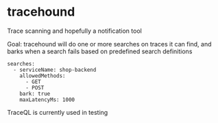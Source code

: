 # tracehound

Trace scanning and hopefully a notification tool

Goal: tracehound will do one or more searches on traces it can find, and barks when a search fails based on predefined search definitions

```
searches:
  - serviceName: shop-backend
    allowedMethods:
      - GET
      - POST
    bark: true
    maxLatencyMs: 1000
```
TraceQL is currently used in testing
